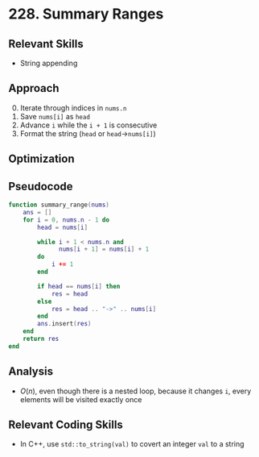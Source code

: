 # 228. Summary Ranges

## Relevant Skills

- String appending

## Approach

0. Iterate through indices in `nums.n`
0. Save `nums[i]` as `head`
0. Advance `i` while the `i + 1` is consecutive
0. Format the string (`head` or `head`->`nums[i]`)

## Optimization

## Pseudocode

```lua
function summary_range(nums)
    ans = []
    for i = 0, nums.n - 1 do
        head = nums[i]

        while i + 1 < nums.n and
              nums[i + 1] = nums[i] + 1
        do
            i += 1
        end

        if head == nums[i] then
            res = head
        else
            res = head .. "->" .. nums[i]
        end
        ans.insert(res)
    end
    return res
end
```

## Analysis

- $O(n)$, even though there is a nested loop, because it changes `i`, every elements will be visited exactly once

## Relevant Coding Skills

- In C++, use `std::to_string(val)` to covert an integer `val` to a string

